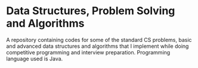# Data Structures, Problem Solving and Algorithms
A repository containing codes for some of the standard CS problems, basic and advanced data structures and algorithms that I implement while doing competitive programming and interview preparation.
Programming language used is Java.
